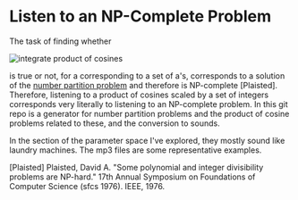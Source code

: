 Listen to an NP-Complete Problem
====

The task of finding whether

![integrate product of cosines](https://i.imgur.com/HtOPQQO.gif)

is true or not, for a corresponding to a set of a's, corresponds to a solution of the [number partition problem](https://en.wikipedia.org/wiki/Partition_problem) and therefore is NP-complete [Plaisted]. Therefore, listening to a product of cosines scaled by a set of integers corresponds very literally to listening to an NP-complete problem. In this git repo is a generator for number partition problems and the product of cosine problems related to these, and the conversion to sounds.

In the section of the parameter space I've explored, they mostly sound like laundry machines. The mp3 files are some representative examples.

[Plaisted] Plaisted, David A. "Some polynomial and integer divisibility problems are NP-hard." 17th Annual Symposium on Foundations of Computer Science (sfcs 1976). IEEE, 1976.
